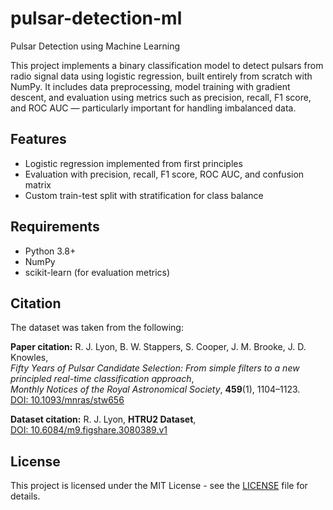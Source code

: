 # pulsar-detection-ml
Pulsar Detection using Machine Learning

This project implements a binary classification model to detect pulsars from radio signal data using logistic regression, built entirely from scratch with NumPy. 
It includes data preprocessing, model training with gradient descent, and evaluation using metrics such as precision, recall, F1 score, and ROC AUC — particularly important for handling imbalanced data.

## Features
- Logistic regression implemented from first principles
- Evaluation with precision, recall, F1 score, ROC AUC, and confusion matrix
- Custom train-test split with stratification for class balance

## Requirements
- Python 3.8+
- NumPy
- scikit-learn (for evaluation metrics)

## Citation

The dataset was taken from the following:

**Paper citation:**
R. J. Lyon, B. W. Stappers, S. Cooper, J. M. Brooke, J. D. Knowles,  
*Fifty Years of Pulsar Candidate Selection: From simple filters to a new principled real-time classification approach*,  
*Monthly Notices of the Royal Astronomical Society*, **459**(1), 1104–1123.  
[DOI: 10.1093/mnras/stw656](https://doi.org/10.1093/mnras/stw656)

**Dataset citation:**
R. J. Lyon, **HTRU2 Dataset**,  
[DOI: 10.6084/m9.figshare.3080389.v1](https://doi.org/10.6084/m9.figshare.3080389.v1)

## License

This project is licensed under the MIT License - see the [LICENSE](LICENSE) file for details.
